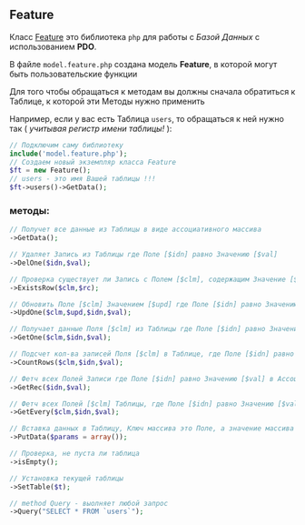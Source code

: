 ## Feature
Класс [Feature](https://github.com/Bawyka/feature) это библиотека `php` для работы с *Базой Данных* с использованием **PDO**.

В файле `model.feature.php` создана модель **Feature**, в которой могут быть пользовательские функции

Для того чтобы обращаться к методам вы должны сначала обратиться к Таблице, к которой эти Методы нужно применить

Например, если у вас есть Таблица `users`, то обращаться к ней нужно так ( *учитывая регистр имени таблицы!* ):

```php
// Подключим саму библиотеку
include('model.feature.php');
// Создаем новый экземпляр класса Feature
$ft = new Feature();
// users - это имя Вашей таблицы !!!
$ft->users()->GetData();
```

### методы:

```php
// Получет все данные из Таблицы в виде ассоциативного массива
->GetData();
```

```php
// Удаляет Запись из Таблицы где Поле [$idn] равно Значению [$val]
->DelOne($idn,$val);
```

```php
// Проверка существует ли Запись с Полем [$clm], содержащим Значение [$rc] в Таблице
->ExistsRow($clm,$rc);
```

```php
// Обновить Поле [$clm] Значением [$upd] где Поле [$idn] равно Значению [$val]
->UpdOne($clm,$upd,$idn,$val); 
```

```php
// Получает данные Поля [$clm] из Таблицы где Поле [$idn] равно Значению [$val]
->GetOne($clm,$idn,$val);
```

```php
// Подсчет кол-ва записей Поля [$clm] в Таблице, где Поле [$idn] равно Значению [$val]
->CountRows($clm,$idn,$val);
```

```php
// Фетч всех Полей Записи где Поле [$idn] равно Значению [$val] в Ассоциативный массив из Таблицы
->GetRec($idn,$val);
```

```php
// Фетч всех Полей [$clm] Таблицы, где Поле [$idn] равно Значению [$val] в Ассоциатвиный массив
->GetEvery($clm,$idn,$val);
```

```php
// Вставка данных в Таблицу, Ключ массива это Поле, а значение массива это Данные, которые вставляются в это поле
->PutData($params = array());
```

```php
// Проверка, не пуста ли таблица
->isEmpty();
```

```php
// Установка текущей таблицы
->SetTable($t);
```

```php
// method Query - выолняет любой запрос
->Query("SELECT * FROM `users`");
```
